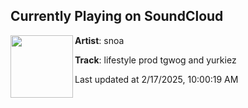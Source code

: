 ## Currently Playing on SoundCloud

[<img align="left" width="100" src="https://i1.sndcdn.com/artworks-6IZ65esaNjfbJMHm-jJeQPg-t500x500.jpg">](https://soundcloud.com/1sn0/lifestyle)

**Artist**: snoa 

**Track**: lifestyle prod tgwog and yurkiez

Last updated at 2/17/2025, 10:00:19 AM
